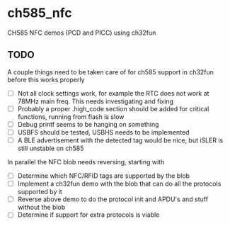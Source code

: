 # ch585_nfc
CH585 NFC demos (PCD and PICC) using ch32fun

## TODO
A couple things need to be taken care of for ch585 support in ch32fun before this works properly
- [ ] Not all clock settings work, for example the RTC does not work at 78MHz main freq. This needs investigating and fixing
- [ ] Probably a proper .high_code section should be added for critical functions, running from flash is slow
- [ ] Debug printf seems to be hanging on something
- [ ] USBFS should be tested, USBHS needs to be implemented
- [ ] A BLE advertisement with the detected tag would be nice, but iSLER is still unstable on ch585

In parallel the NFC blob needs reversing, starting with
- [ ] Determine which NFC/RFID tags are supported by the blob
- [ ] Implement a ch32fun demo with the blob that can do all the protocols supported by it
- [ ] Reverse above demo to do the protocol init and APDU's and stuff without the blob
- [ ] Determine if support for extra protocols is viable
